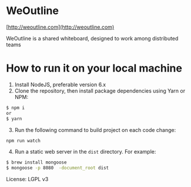# WeOutline

[http://weoutline.com](http://weoutline.com)

WeOutline is a shared whiteboard, designed to work among distributed teams

# How to run it on your local machine

1. Install NodeJS, preferable version 6.x
2. Clone the repository, then install package dependencies using Yarn or NPM:
```bash
$ npm i
or
$ yarn
```

3. Run the following command to build project on each code change:
```bash
npm run watch
```

4. Run a static web server in the `dist` directory. For example:
```bash
$ brew install mongoose
$ mongoose -p 8080  -document_root dist
```

License: LGPL v3